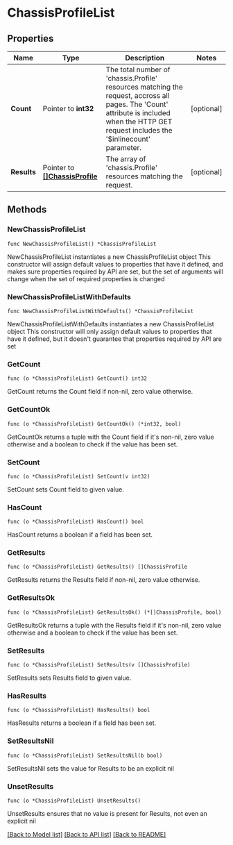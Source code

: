 # ChassisProfileList

## Properties

Name | Type | Description | Notes
------------ | ------------- | ------------- | -------------
**Count** | Pointer to **int32** | The total number of &#39;chassis.Profile&#39; resources matching the request, accross all pages. The &#39;Count&#39; attribute is included when the HTTP GET request includes the &#39;$inlinecount&#39; parameter. | [optional] 
**Results** | Pointer to [**[]ChassisProfile**](chassis.Profile.md) | The array of &#39;chassis.Profile&#39; resources matching the request. | [optional] 

## Methods

### NewChassisProfileList

`func NewChassisProfileList() *ChassisProfileList`

NewChassisProfileList instantiates a new ChassisProfileList object
This constructor will assign default values to properties that have it defined,
and makes sure properties required by API are set, but the set of arguments
will change when the set of required properties is changed

### NewChassisProfileListWithDefaults

`func NewChassisProfileListWithDefaults() *ChassisProfileList`

NewChassisProfileListWithDefaults instantiates a new ChassisProfileList object
This constructor will only assign default values to properties that have it defined,
but it doesn't guarantee that properties required by API are set

### GetCount

`func (o *ChassisProfileList) GetCount() int32`

GetCount returns the Count field if non-nil, zero value otherwise.

### GetCountOk

`func (o *ChassisProfileList) GetCountOk() (*int32, bool)`

GetCountOk returns a tuple with the Count field if it's non-nil, zero value otherwise
and a boolean to check if the value has been set.

### SetCount

`func (o *ChassisProfileList) SetCount(v int32)`

SetCount sets Count field to given value.

### HasCount

`func (o *ChassisProfileList) HasCount() bool`

HasCount returns a boolean if a field has been set.

### GetResults

`func (o *ChassisProfileList) GetResults() []ChassisProfile`

GetResults returns the Results field if non-nil, zero value otherwise.

### GetResultsOk

`func (o *ChassisProfileList) GetResultsOk() (*[]ChassisProfile, bool)`

GetResultsOk returns a tuple with the Results field if it's non-nil, zero value otherwise
and a boolean to check if the value has been set.

### SetResults

`func (o *ChassisProfileList) SetResults(v []ChassisProfile)`

SetResults sets Results field to given value.

### HasResults

`func (o *ChassisProfileList) HasResults() bool`

HasResults returns a boolean if a field has been set.

### SetResultsNil

`func (o *ChassisProfileList) SetResultsNil(b bool)`

 SetResultsNil sets the value for Results to be an explicit nil

### UnsetResults
`func (o *ChassisProfileList) UnsetResults()`

UnsetResults ensures that no value is present for Results, not even an explicit nil

[[Back to Model list]](../README.md#documentation-for-models) [[Back to API list]](../README.md#documentation-for-api-endpoints) [[Back to README]](../README.md)


